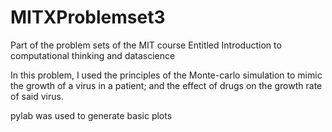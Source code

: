 # MITXProblemset3
Part of the problem sets of the MIT course Entitled Introduction to computational thinking and datascience

In this problem, I used the principles of the Monte-carlo simulation to mimic the growth of a virus in a patient; and the effect of drugs on the growth rate of said virus.

pylab was used to generate basic plots
